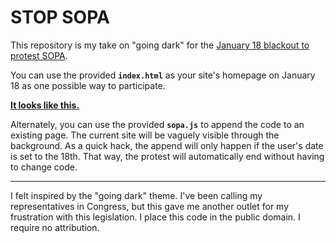 # STOP SOPA

This repository is my take on "going dark" for the [January 18 blackout to protest SOPA](http://sopastrike.com/).

You can use the provided **`index.html`** as your site's homepage on January 18 as one possible way to participate.

[**It looks like this.**](http://www.zachstronaut.com/lab/text-shadow-box/stop-sopa.html)

Alternately, you can use the provided **`sopa.js`** to append the code to an existing page. The current site will be vaguely visible through the background. As a quick hack, the append will only happen if the user's date is set to the 18th. That way, the protest will automatically end without having to change code.

---

I felt inspired by the "going dark" theme.  I've been calling my representatives in Congress, but this gave me another outlet for my frustration with this legislation.  I place this code in the public domain.  I require no attribution.
